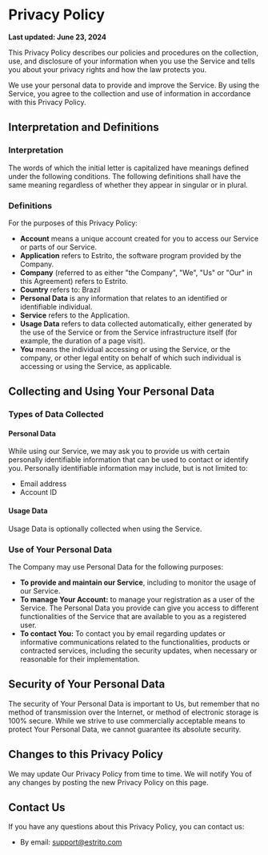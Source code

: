 # Privacy Policy

**Last updated: June 23, 2024**

This Privacy Policy describes our policies and procedures on the collection, use, and disclosure of your information when you use the Service and tells you about your privacy rights and how the law protects you.

We use your personal data to provide and improve the Service. By using the Service, you agree to the collection and use of information in accordance with this Privacy Policy.

## Interpretation and Definitions

### Interpretation
The words of which the initial letter is capitalized have meanings defined under the following conditions. The following definitions shall have the same meaning regardless of whether they appear in singular or in plural.

### Definitions
For the purposes of this Privacy Policy:

- **Account** means a unique account created for you to access our Service or parts of our Service.
- **Application** refers to Estrito, the software program provided by the Company.
- **Company** (referred to as either "the Company", "We", "Us" or "Our" in this Agreement) refers to Estrito.
- **Country** refers to: Brazil
- **Personal Data** is any information that relates to an identified or identifiable individual.
- **Service** refers to the Application.
- **Usage Data** refers to data collected automatically, either generated by the use of the Service or from the Service infrastructure itself (for example, the duration of a page visit).
- **You** means the individual accessing or using the Service, or the company, or other legal entity on behalf of which such individual is accessing or using the Service, as applicable.

## Collecting and Using Your Personal Data

### Types of Data Collected

#### Personal Data
While using our Service, we may ask you to provide us with certain personally identifiable information that can be used to contact or identify you. Personally identifiable information may include, but is not limited to:

- Email address
- Account ID

#### Usage Data
Usage Data is optionally collected when using the Service.

### Use of Your Personal Data
The Company may use Personal Data for the following purposes:

- **To provide and maintain our Service**, including to monitor the usage of our Service.
- **To manage Your Account:** to manage your registration as a user of the Service. The Personal Data you provide can give you access to different functionalities of the Service that are available to you as a registered user.
- **To contact You:** To contact you by email regarding updates or informative communications related to the functionalities, products or contracted services, including the security updates, when necessary or reasonable for their implementation.

## Security of Your Personal Data
The security of Your Personal Data is important to Us, but remember that no method of transmission over the Internet, or method of electronic storage is 100% secure. While we strive to use commercially acceptable means to protect Your Personal Data, we cannot guarantee its absolute security.

## Changes to this Privacy Policy
We may update Our Privacy Policy from time to time. We will notify You of any changes by posting the new Privacy Policy on this page.

## Contact Us
If you have any questions about this Privacy Policy, you can contact us:

- By email: support@estrito.com
